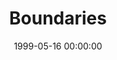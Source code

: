 ---
layout: series
series: "Boundaries"
permalink: "/boundaries/"
title: "Boundaries"
date: 1999-05-16 00:00:00
endDate: 1900-01-01 00:00:00
description: "Based on the book of the same name, this series helps us to understand the limits that we must put in place in out lives in order to have healthy relationships. "
src: "http://s3.amazonaws.com/crossroads-media/images/GenericCrnerSign.jpg"
---